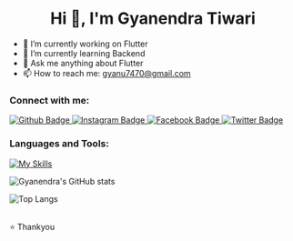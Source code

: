  <h1 align="center">Hi 👋, I'm Gyanendra Tiwari</h1>

- 🔭 I’m currently working on Flutter
- 🌱 I’m currently learning Backend
- 💬 Ask me anything about Flutter 
- 📫 How to reach me: gyanu7470@gmail.com
  
### Connect with me:
<div id="badges">
  <a href="https://github.com/gyan7470">
    <img src="https://img.shields.io/badge/Github-white?style=for-the-badge&logo=Github&logoColor=black" alt="Github Badge"/>
  </a>
   <a href="https://www.instagram.com/anugyan_">
    <img src="https://img.shields.io/badge/Instagram-purple?style=for-the-badge&logo=instagram&logoColor=white" alt="Instagram Badge"/>
  </a>
   <a href="https://fb.com/gyanu7470">
    <img src="https://img.shields.io/badge/Facebook-blue?style=for-the-badge&logo=facebook&logoColor=white" alt="Facebook Badge"/>
  </a>
   <a href="https://twitter.com/gyanu7470">
    <img src="https://img.shields.io/badge/Twitter-blue?style=for-the-badge&logo=twitter&logoColor=white" alt="Twitter Badge"/>
  </a>
</div>

### Languages and Tools:
[![My Skills](https://skillicons.dev/icons?i=flutter,dart,firebase,github,androidstudio,blender,c,cpp,xd&perline=5)](https://skillicons.dev)

![Gyanendra's GitHub stats](https://github-readme-stats.vercel.app/api?username=gyan7470&show_icons=true&theme=dark)

![Top Langs](https://github-readme-stats.vercel.app/api/top-langs/?username=gyan7470&theme=dark)


<br>
⭐️ Thankyou
